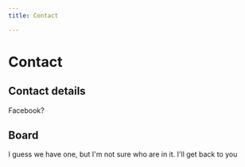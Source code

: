 ```yaml
---
title: Contact

---
```


# Contact

## Contact details

Facebook?

## Board

I guess we have one, but I'm not sure who are in it. I'll get back to you
